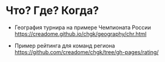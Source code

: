 # Что? Где? Когда?

* География турнира на примере Чемпионата России  
https://creadome.github.io/chgk/geography/chr.html

* Пример рейтинга для команд региона  
https://github.com/creadome/chgk/tree/gh-pages/rating/
